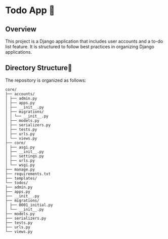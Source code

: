 # Todo App 📃

## Overview

This project is a Django application that includes user accounts and a to-do list feature. It is structured to follow best practices in organizing Django applications.

## Directory Structure📁
The repository is organized as follows:
```
core/
├── accounts/
│ ├── admin.py
│ ├── apps.py
│ ├── __init__.py
│ ├── migrations/
│ │ └── __init__.py
│ ├── models.py
│ ├── serializers.py
│ ├── tests.py
│ ├── urls.py
│ └── views.py
├── core/
│ ├── asgi.py
│ ├── __init__.py
│ ├── settings.py
│ ├── urls.py
│ └── wsgi.py
├── manage.py
├── requirements.txt
├── templates/
└── todos/
├── admin.py
├── apps.py
├── __init__.py
├── migrations/
│ ├── 0001_initial.py
│ └── __init__.py
├── models.py
├── serializers.py
├── tests.py
├── urls.py
└── views.py
```
